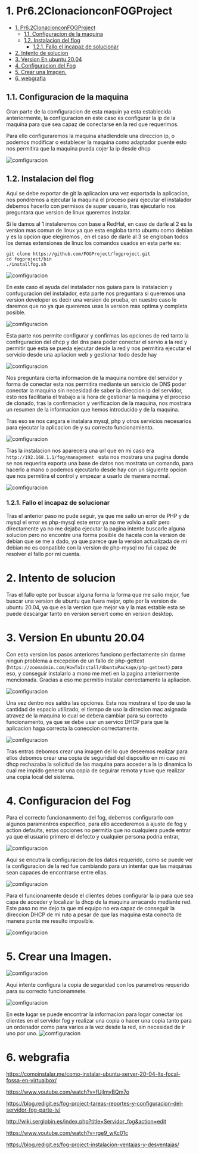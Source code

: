 # 1. Pr6.2ClonacionconFOGProject

- [1. Pr6.2ClonacionconFOGProject](#1-pr62clonacionconfogproject)
  - [1.1. Configuracion de la maquina](#11-configuracion-de-la-maquina)
  - [1.2. Instalacion del flog](#12-instalacion-del-flog)
    - [1.2.1. Fallo el incapaz de solucionar](#121-fallo-el-incapaz-de-solucionar)
- [2. Intento de solucion](#2-intento-de-solucion)
- [3. Version En ubuntu 20.04](#3-version-en-ubuntu-2004)
- [4. Configuracion del Fog](#4-configuracion-del-fog)
- [5. Crear una Imagen.](#5-crear-una-imagen)
- [6. webgrafia](#6-webgrafia)

## 1.1. Configuracion de la maquina

Gran parte de la comfiguracion de esta maquin ya esta establecida anteriormente, la configuracion en este caso es configurar la ip de la maquina para que sea capaz de conectarse en la red que requerimos.

Para ello configuraremos la maquina añadiendole una direccion ip, o podemos modificar o establecer la maquina como adaptador puente esto nos permitira que la maquina pueda cojer la ip desde dhcp

![comfiguracion](./imagenes/1.png)

## 1.2. Instalacion del flog

Aqui se debe exportar de git la aplicacion una vez exportada la aplicacion, nos pondremos a ejecutar la maquina el proceso para ejecutar el instalador debemos hacerlo con permisos de super usuario, tras ejecutarlo nos preguntara que version de linux queremos instalar.

Si le damos al 1 instaleremos con base a RedHat, en caso de darle al 2 es la version mas comun de linux ya que esta engloba tanto ubuntu como debian y es la opcion que elegiremos , en el caso de darle al 3 se engloban todos los demas extensiones de linux los comandos usados en esta parte es:
```
git clone https://github.com/FOGProject/fogproject.git
cd fogproject/bin
./installfog.sh

 ``` 

![comfiguracion](./imagenes/2.png)

En este caso el ayuda del instalador nos guiara para la instalacion y confuguracion del instalador, esta parte nos preguntara si queremos una version developer es decir una version de prueba, en nuestro caso le daremos que no ya que queremos usas la version mas optima y completa posible.

![comfiguracion](./imagenes/3.png)

Esta parte nos permite configurar y confirmas las opciones de red tanto la confirguracion del dhcp y del dns para poder conectar el servio a la red y permitir que esta se pueda ejecutar desde la red y nos permitira ejecutar el servicio desde una apliacion web y gestionar todo desde hay


![comfiguracion](./imagenes/4.png)

Nos preguntara cierta informacion de la maquina nombre del servidor y forma de conectar esta nos permitira mediante un servicio de DNS poder conectar la maquina sin necesidad de saber la direccion ip del servidor, esto nos facilitaria el trabajo a la hora de gestionar la maquina y el proceso de clonado, tras la confirmacion y verificacion de la maquina, nos mostrara un resumen de la informacion que hemos introducido y de la maquina.

Tras eso se nos cargara e instalara mysql, php y otros servicios necesarios para ejecutar la aplicacion de y su correcto funcionamiento.

![comfiguracion](./imagenes/5.png)

Tras la instalacion nos aparecera una url que en mi caso era `http://192.168.1.1/fog/management ` esta nos mostrara una pagina donde se nos requerira exporta una base de datos nos mostrata un comando, para hacerlo a mano o podemos ejecutarlo desde hay con un siguiente opcion que nos permitira el control y empezar a usarlo de manera normal.

![comfiguracion](./imagenes/6.png)

### 1.2.1. Fallo el incapaz de solucionar

Tras el anterior paso no pude seguir, ya que me salio un error de PHP y de mysql el error es php-mysql este error ya no me volvio a salir pero directamente ya no me dejaba ejecutar la pagina intente buscarle alguna solucion pero no encontre una forma posible de hacela con la version de debian que se me a dado, ya que parece que la version actualizada de mi debian no es conpatible con la version de php-mysql no fui capaz de resolver el fallo por mi cuenta. 

# 2. Intento de solucion 

Tras el fallo opte por buscar alguna forma la forma que me salio mejor, fue buscar una version de ubuntu que fuera mejor, opte por la version de ubuntu 20.04, ya que es la version que mejor va y la mas estable esta se puede descargar tanto en version servert como en version desktop.

# 3. Version En ubuntu 20.04

Con esta version los pasos anteriores funciono perfectamente sin darme ningun problema a excepcion de un fallo de php-gettext (`https://zoomadmin.com/HowToInstall/UbuntuPackage/php-gettext`) para eso, y conseguir instalarlo a mono me meti en la pagina anteriormente mencionada. Gracias a eso me permitio instalar correctamente la apliacion.

![comfiguracion](./imagenes/20.png)

Una vez dentro nos saldra las opciones. Esta nos mostrara el tipo de uso la cantidad de espacio utilizado, el tiempo de uso la dirrecion mac asignada atravez de la maquina lo cual se debera cambiar para su correcto funcionamento, ya que se debe usar un servico DHCP para que la aplicacion haga correcta la coneccion correctamente.

![comfiguracion](./imagenes/21.png)

Tras entras debomos crear una imagen del lo que deseemos realizar para ellos debomos crear una copia de seguridad del dispositio en mi caso mi dhcp rechazaba la solicitud de las maquina para acceder a la ip dinamica lo cual me impido generar una copia de seguirar remota y tuve que realizar una copia local del sistema.

# 4. Configuracion del Fog

Para el correcto funcionanmento del fog, debemos configurarlo con algunos paramentros especifico, para ello accederemos a ajuste de fog y action defaults, estas opciones no permitia que no cualquiera puede entrar ya que el usuario primero el defecto y cualquier persona podria entrar,

![comfiguracion](./imagenes/26.png)

Aqui se encutra la configuracion de los datos requerido, como se puede ver la configuracion de la red fue cambiando para un intentar que las maquinas sean capaces de encontrarse entre ellas.

![comfiguracion](./imagenes/27.png)

Para el funcionamente desde el clientes debes configurar la ip para que sea capa de acceder y localizar la dhcp de la maquina arracando mediante red. Este paso no me dejo ta que mi equipo no era capaz de conseguir la direccion DHCP de mi ruto a pesar de que las maquina esta conecta de manera punte me resulto imposible.

![comfiguracion](./imagenes/28.png)

# 5. Crear una Imagen.

![comfiguracion](./imagenes/23.png)

Aqui intente configura la copia de seguridad con los parametros requerido para su correcto funcionamnete.

![comfiguracion](./imagenes/24.png)

En este lugar se puede encontrar la informacion para logar conectar los clientes en el servidor fog y realizar una copia o hacer una copia tanto para un ordenador como para varios a la vez desde la red, sin necesidad de ir uno por uno.
![comfiguracion](./imagenes/25.png)

# 6. webgrafia

https://comoinstalar.me/como-instalar-ubuntu-server-20-04-lts-focal-fossa-en-virtualbox/

https://www.youtube.com/watch?v=fUjlmyBQm7o

https://blog.redigit.es/fog-project-tareas-reportes-y-configuracion-del-servidor-fog-parte-iv/

http://wiki.serglobin.es/index.php?title=Servidor_fog&action=edit

https://www.youtube.com/watch?v=rge9_wKc01c

https://blog.redigit.es/fog-project-instalacion-ventajas-y-desventajas/